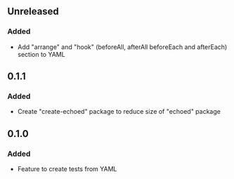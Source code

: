 ## Unreleased
### Added
- Add "arrange" and "hook" (beforeAll, afterAll beforeEach and afterEach) section to YAML

## 0.1.1
### Added
- Create "create-echoed" package to reduce size of "echoed" package

## 0.1.0
### Added
- Feature to create tests from YAML

